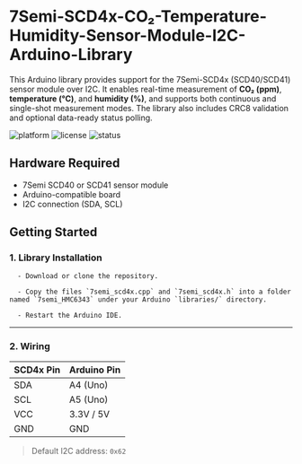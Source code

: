 # 7Semi-SCD4x-CO₂-Temperature-Humidity-Sensor-Module-I2C-Arduino-Library

This Arduino library provides support for the 7Semi-SCD4x (SCD40/SCD41) sensor module over I2C. It enables real-time measurement of **CO₂ (ppm)**, **temperature (°C)**, and **humidity (%)**, and supports both continuous and single-shot measurement modes. The library also includes CRC8 validation and optional data-ready status polling.

![platform](https://img.shields.io/badge/platform-arduino-blue.svg)
![license](https://img.shields.io/badge/license-MIT-green.svg)
![status](https://img.shields.io/badge/status-active-brightgreen.svg)



## Hardware Required

- 7Semi SCD40 or SCD41 sensor module  
- Arduino-compatible board  
- I2C connection (SDA, SCL)

## Getting Started
 
  ### 1. Library Installation
 
      - Download or clone the repository.

      - Copy the files `7semi_scd4x.cpp` and `7semi_scd4x.h` into a folder named `7semi_HMC6343` under your Arduino `libraries/` directory.

      - Restart the Arduino IDE.
---

### 2. Wiring

| SCD4x Pin | Arduino Pin |
|-----------|--------------|
| SDA       | A4 (Uno)     |
| SCL       | A5 (Uno)     |
| VCC       | 3.3V / 5V    |
| GND       | GND          |

> Default I2C address: `0x62`  
